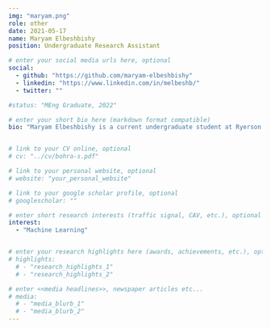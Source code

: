 ```yaml
---
img: "maryam.png"
role: other
date: 2021-05-17
name: Maryam Elbeshbishy
position: Undergraduate Research Assistant

# enter your social media urls here, optional
social:
  - github: "https://github.com/maryam-elbeshbishy"
  - linkedin: "https://www.linkedin.com/in/melbeshb/"
  - twitter: ""

#status: "MEng Graduate, 2022"

# enter your short bio here (markdown format compatible)
bio: "Maryam Elbeshbishy is a current undergraduate student at Ryerson University studying computer science. She is in her third year and is currently working with the Town of Innisfil and Uber to develop a prototype for an agent-based microsimulation platform using Java."


# link to your CV online, optional
# cv: "../cv/bohra-s.pdf"

# link to your personal website, optional
# website: "your_personal_website"

# link to your google scholar profile, optional
# googlescholar: ""

# enter short research interests (traffic signal, CAV, etc.), optional
interest:
  - "Machine Learning"


# enter your research highlights here (awards, achievements, etc.), optional
# highlights:
  # - "research_highlights_1"
  # - "research_highlights_2"

# enter <<media headlines>>, newspaper articles etc...
# media:
  # - "media_blurb_1"
  # - "media_blurb_2"
---
```


